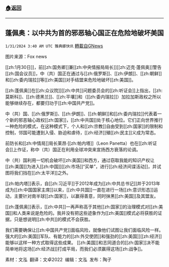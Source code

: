 ###  [:house:返回](README.md)
---


## 蓬佩奥：以中共为首的邪恶轴心国正在危险地破坏美国
`1/31/2024 3:40 AM UTC 雅典娜快讯` [轉載自GNews](https://gnews.org/articles/2268320)

图片来源：Fox news  

[[zh:1月30日]]，前[[zh:国务卿]]兼[[zh:中央情报局局长]][[zh:迈克·蓬佩奥]]警告[[zh:国会议员]]，中（共）国正在通过与[[zh:俄罗斯]]、[[zh:伊朗]]、[[zh:朝鲜]]和[[zh:委内瑞拉]]等[[zh:美国]]对手结盟来危险地破坏[[zh:美国]]。

[[zh:蓬佩奥]]在[[zh:众议院]][[zh:中共]]问题委员会的[[zh:听证会]]上指出，[[zh:莫斯科]]、[[zh:德黑兰]]、[[zh:平壤]]和（[[zh:委内瑞拉]]）加拉加斯政权之所以能够继续存在，都要归功于[[zh:中国共产党]]。

中（共）国、[[zh:俄罗斯]]、[[zh:伊朗]]、[[zh:朝鲜]]和[[zh:委内瑞拉]]代表着一个新的邪恶轴心政权[[zh:国家]]，[[zh:中共国]]处于核心地位。它们正向世界推行一种危险的模式，在这种模式下，个人和[[zh:宗教]]自由受到[[zh:国家]]的限制和控制，邻国可能遭到入侵、胁迫和虐待，[[zh:经济]]殖[[zh:民主]]义成为常态。

前防长和[[zh:中情局]]局长莱昂·[[zh:帕内塔]]（Leon Panetta）也在[[zh:听证会]]上作证，称中（共）国正在利用全球冲突来宣扬西方衰落的论调。

中（共）国利用一切机会破坏[[zh:美国]]和西方，通过窃取我能的知识产权让[[zh:美国]]为进入[[zh:中国]][[zh:市场]]“买单”，进行[[zh:经济间谍活动]]，并试图将我们挡在[[zh:太平洋]]之外。

[[zh:帕内塔]]表示，自[[zh:习近平]]于2012年成为[[zh:中共总书记]]并于2013年成为[[zh:中国国家主席]]以来，[[zh:中共国]]一直在进行一场[[zh:意识形态]]运动，主要针对南半球[[zh:国家]]，以赢得善意，同时抹黑[[zh:美国]]及其盟友。

[[zh:蓬佩奥]]表示，[[zh:中共]]一再声称高于其他[[zh:国家]]的治理模式对[[zh:美国]]和人类来说是危险的。我并没有把这些迹象作为[[zh:美国]]模式必将获胜的证据，只是想说明[[zh:中共]]的模式不会获胜。 

我们需要确保让[[zh:中国共产党]]面临风险，就像他们试图让我们面临风险一样。强大的[[zh:美国]]军队、有能力的[[zh:外交使团]]和强劲的[[zh:美国]][[zh:经济]]能够以这样一种方式取得这些成果。 [[zh:美国]]和志同道合的[[zh:国家]]决不能简单地将这场[[zh:经济战]]打成平局，而我们必须赢得这场[[zh:战争]]。


         
素材：文泓  翻译：文卓2022   编辑：文泓   发布：陶子

